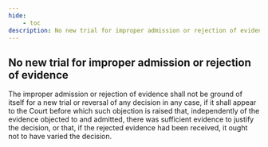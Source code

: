 ```yaml
---
hide:
    - toc
description: No new trial for improper admission or rejection of evidence
---
```


## No new trial for improper admission or rejection of evidence

The improper admission or rejection of evidence shall not be ground of itself for a new trial or reversal of any decision in any case, if it shall appear to the Court before which such objection is raised that, independently of the evidence objected to and admitted, there was sufficient evidence to justify the decision, or that, if the rejected evidence had been received, it ought not to have varied the decision.
